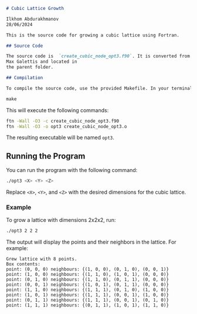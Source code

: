 ```markdown
# Cubic Lattice Growth

Ilkhom Abdurakhmanov  
28/06/2024

This is the source code for growing a cubic lattice using Fortran.

## Source Code

The source code is  `create_cubic_node_opt3.f90`. It is converted from create_node_dict.py which is developed by 
Max Galettis and located in
the parent folder.

## Compilation

To compile the source code, use the provided Makefile. In your terminal, run:

make
```

This will execute the following commands:

```sh
ftn -Wall -O3 -c create_cubic_node_opt3.f90
ftn -Wall -O3 -o opt3 create_cubic_node_opt3.o
```

The resulting executable will be named `opt3`.

## Running the Program

You can run the program with the following command:

```sh
./opt3 <X> <Y> <Z>
```

Replace `<X>`, `<Y>`, and `<Z>` with the desired dimensions for the cubic lattice.

### Example

To grow a lattice with dimensions 2x2x2, run:

```sh
./opt3 2 2 2
```

The output will display the points and their neighbors in the lattice. For example:

```
Grew lattice with 8 points.
Box contents:
point: (0, 0, 0) neighbours: {(1, 0, 0), (0, 1, 0), (0, 0, 1)}
point: (1, 0, 0) neighbours: {(1, 1, 0), (1, 0, 1), (0, 0, 0)}
point: (0, 1, 0) neighbours: {(1, 1, 0), (0, 1, 1), (0, 0, 0)}
point: (0, 0, 1) neighbours: {(1, 0, 1), (0, 1, 1), (0, 0, 0)}
point: (1, 1, 0) neighbours: {(1, 1, 1), (0, 1, 0), (1, 0, 0)}
point: (1, 0, 1) neighbours: {(1, 1, 1), (0, 0, 1), (1, 0, 0)}
point: (0, 1, 1) neighbours: {(1, 1, 1), (0, 0, 1), (0, 1, 0)}
point: (1, 1, 1) neighbours: {(0, 1, 1), (1, 0, 1), (1, 1, 0)}
```
